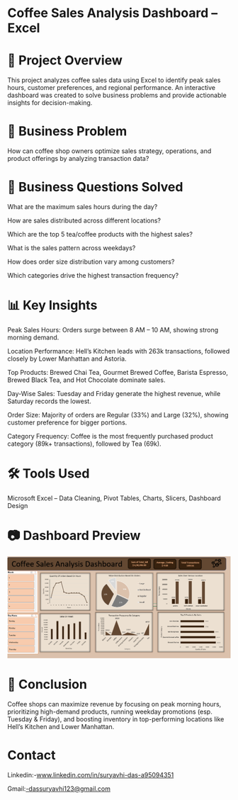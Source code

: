 # Coffee Sales Analysis Dashboard – Excel

# 📌 Project Overview

This project analyzes coffee sales data using Excel to identify peak sales hours, customer preferences, and regional performance. An interactive dashboard was created to solve business problems and provide actionable insights for decision-making.

# 🎯 Business Problem

How can coffee shop owners optimize sales strategy, operations, and product offerings by analyzing transaction data?

# 🔑 Business Questions Solved

What are the maximum sales hours during the day?

How are sales distributed across different locations?

Which are the top 5 tea/coffee products with the highest sales?

What is the sales pattern across weekdays?

How does order size distribution vary among customers?

Which categories drive the highest transaction frequency?

# 📊 Key Insights

Peak Sales Hours: Orders surge between 8 AM – 10 AM, showing strong morning demand.

Location Performance: Hell’s Kitchen leads with 263k transactions, followed closely by Lower Manhattan and Astoria.

Top Products: Brewed Chai Tea, Gourmet Brewed Coffee, Barista Espresso, Brewed Black Tea, and Hot Chocolate dominate sales.

Day-Wise Sales: Tuesday and Friday generate the highest revenue, while Saturday records the lowest.

Order Size: Majority of orders are Regular (33%) and Large (32%), showing customer preference for bigger portions.

Category Frequency: Coffee is the most frequently purchased product category (89k+ transactions), followed by Tea (69k).

# 🛠 Tools Used

Microsoft Excel – Data Cleaning, Pivot Tables, Charts, Slicers, Dashboard Design

# 📷 Dashboard Preview

![Coffee Sales Analysis](https://github.com/suryavhi704/Coffee-Sales-Analysis-Dashboard-Excel/blob/main/Coffee%20Sales%20Analysis%20Dashboard.png?raw=true)

# 🚀 Conclusion

Coffee shops can maximize revenue by focusing on peak morning hours, prioritizing high-demand products, running weekday promotions (esp. Tuesday & Friday), and boosting inventory in top-performing locations like Hell’s Kitchen and Lower Manhattan.

# Contact

Linkedin:-www.linkedin.com/in/suryavhi-das-a95094351

Gmail:-dassuryavhi123@gmail.com
